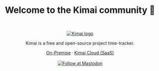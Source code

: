 <h1 align="center">Welcome to the Kimai community 👋</h1><br>

<p align="center">
  <a href="https://www.kimai.org/">
    <img src="https://raw.githubusercontent.com/kimai/images/main/repository-header.png" alt="Kimai logo">
  </a>
</p>

<p align="center">
  Kimai is a free and open-source project time-tracker.
</p>

<p align="center">
  <a href="https://www.kimai.org">On-Premise</a> ·
  <a href="https://www.kimai.cloud">Kimai Cloud (SaaS)</a>
  <br>  
  <br>
  <a href="https://phpc.social/@kimai" rel="me"><img alt="Follow at Mastodon" src="https://img.shields.io/badge/toot-%40kimai-8c8dff"></a>
</p>
